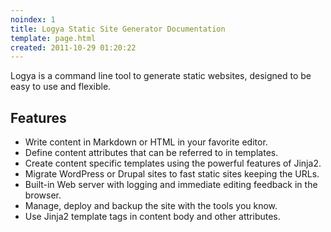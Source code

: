 ```yaml
---
noindex: 1
title: Logya Static Site Generator Documentation
template: page.html
created: 2011-10-29 01:20:22
---
```

Logya is a command line tool to generate static websites, designed to be easy to use and flexible.

## Features

* Write content in Markdown or HTML in your favorite editor.
* Define content attributes that can be referred to in templates.
* Create content specific templates using the powerful features of Jinja2.
* Migrate WordPress or Drupal sites to fast static sites keeping the URLs.
* Built-in Web server with logging and immediate editing feedback in the browser.
* Manage, deploy and backup the site with the tools you know.
* Use Jinja2 template tags in content body and other attributes.